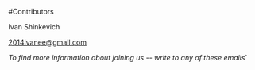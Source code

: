 #Contributors

Ivan Shinkevich

2014ivanee@gmail.com



_To find more information about joining us -- write to any of these emails_`
